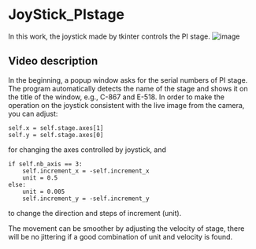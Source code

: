 # JoyStick_PIstage

In this work, the joystick made by tkinter controls the PI stage.
![image](https://github.com/tehsinchen/JoyStick_PIstage/blob/main/demo/JoyStick_PIstage.gif)

## Video description

In the beginning, a popup window asks for the serial numbers of PI stage. The program automatically detects the name of the stage and shows it on the title of the window, e.g., C-867 and E-518.
In order to make the operation on the joystick consistent with the live image from the camera, you can adjust:
```
self.x = self.stage.axes[1]
self.y = self.stage.axes[0]
```
for changing the axes controlled by joystick, and
```
if self.nb_axis == 3:
    self.increment_x = -self.increment_x
    unit = 0.5
else:
    unit = 0.005
    self.increment_y = -self.increment_y
```  

to change the direction and steps of increment (unit).

The movement can be smoother by adjusting the velocity of stage, there will be no jittering if a good combination of unit and velocity is found.

